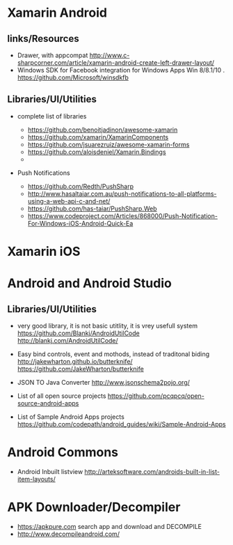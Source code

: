 # Xamarin Android

## links/Resources
* Drawer, with appcompat http://www.c-sharpcorner.com/article/xamarin-android-create-left-drawer-layout/
* Windows SDK for Facebook integration for Windows Apps Win 8/8.1/10 . https://github.com/Microsoft/winsdkfb

## Libraries/UI/Utilities
* complete list of libraries 
   * https://github.com/benoitjadinon/awesome-xamarin
   * https://github.com/xamarin/XamarinComponents
   * https://github.com/jsuarezruiz/awesome-xamarin-forms
   * https://github.com/aloisdeniel/Xamarin.Bindings
   * 

* Push Notifications 
  * https://github.com/Redth/PushSharp
  * http://www.hasaltaiar.com.au/push-notifications-to-all-platforms-using-a-web-api-c-and-net/
  * https://github.com/has-taiar/PushSharp.Web
  * https://www.codeproject.com/Articles/868000/Push-Notification-For-Windows-iOS-Android-Quick-Ea


# Xamarin iOS


# Android and Android Studio
## Libraries/UI/Utilities
*  very good library, it is not basic utitlity, it is vrey usefull system	 https://github.com/Blankj/AndroidUtilCode http://blankj.com/AndroidUtilCode/

* Easy bind controls, event and mothods, instead of traditonal biding http://jakewharton.github.io/butterknife/ https://github.com/JakeWharton/butterknife

* JSON TO Java Converter http://www.jsonschema2pojo.org/
* List of all open source projects https://github.com/pcqpcq/open-source-android-apps
* List of Sample Android Apps projects https://github.com/codepath/android_guides/wiki/Sample-Android-Apps


# Android Commons
* Android Inbuilt listview  http://arteksoftware.com/androids-built-in-list-item-layouts/

# APK Downloader/Decompiler
* https://apkpure.com  search app and download and DECOMPILE
* http://www.decompileandroid.com/

